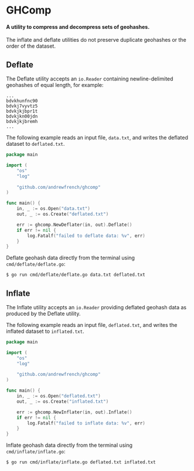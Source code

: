 GHComp
======

#### A utility to compress and decompress sets of geohashes.

The inflate and deflate utilities do not preserve duplicate geohashes or the order of the dataset.

## Deflate

The Deflate utility accepts an `io.Reader` containing newline-delimited geohashes of equal length, for example:

```
...
bdvkhunfnc90
bdvkj7vyvtz5
bdvkjkjbpr1t
bdvkjkn00jdn
bdvkjkjbremh
...
```

The following example reads an input file, `data.txt`, and writes the deflated dataset to `deflated.txt`.

```go
package main

import (
	"os"
	"log"
	
	"github.com/andrewfrench/ghcomp"
)

func main() {
	in, _ := os.Open("data.txt")
	out, _ := os.Create("deflated.txt")

	err := ghcomp.NewDeflater(in, out).Deflate()
	if err != nil {
		log.Fatalf("failed to deflate data: %v", err)
	}
}
```

Deflate geohash data directly from the terminal using `cmd/deflate/deflate.go`:

```bash
$ go run cmd/deflate/deflate.go data.txt deflated.txt
```

## Inflate

The Inflate utility accepts an `io.Reader` providing deflated geohash data as produced by the Deflate utility.

The following example reads an input file, `deflated.txt`, and writes the inflated dataset to `inflated.txt`.

```go
package main

import (
	"os"
	"log"
	
	"github.com/andrewfrench/ghcomp"
)

func main() {
	in, _ := os.Open("deflated.txt")
	out, _ := os.Create("inflated.txt")

	err := ghcomp.NewInflater(in, out).Inflate()
	if err != nil {
		log.Fatalf("failed to inflate data: %v", err)
	}
}
```

Inflate geohash data directly from the terminal using `cmd/inflate/inflate.go`:

```bash
$ go run cmd/inflate/inflate.go deflated.txt inflated.txt
```